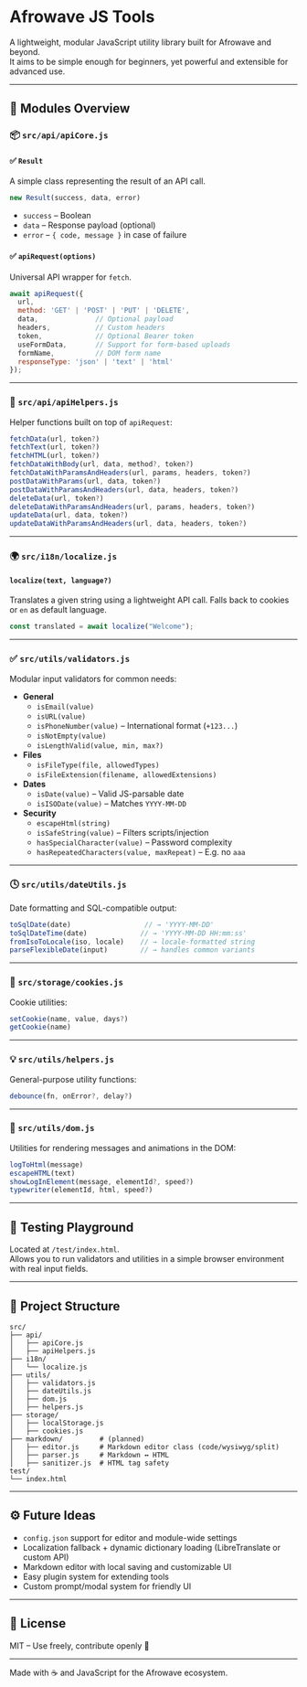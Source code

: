 # Afrowave JS Tools

A lightweight, modular JavaScript utility library built for Afrowave and beyond.  
It aims to be simple enough for beginners, yet powerful and extensible for advanced use.

---

## 🧰 Modules Overview

### 📦 `src/api/apiCore.js`

#### ✅ `Result`
A simple class representing the result of an API call.

```js
new Result(success, data, error)
```

- `success` – Boolean
- `data` – Response payload (optional)
- `error` – `{ code, message }` in case of failure

#### ✅ `apiRequest(options)`
Universal API wrapper for `fetch`.

```js
await apiRequest({
  url,
  method: 'GET' | 'POST' | 'PUT' | 'DELETE',
  data,              // Optional payload
  headers,           // Custom headers
  token,             // Optional Bearer token
  useFormData,       // Support for form-based uploads
  formName,          // DOM form name
  responseType: 'json' | 'text' | 'html'
});
```

---

### 🚀 `src/api/apiHelpers.js`

Helper functions built on top of `apiRequest`:

```js
fetchData(url, token?)
fetchText(url, token?)
fetchHTML(url, token?)
fetchDataWithBody(url, data, method?, token?)
fetchDataWithParamsAndHeaders(url, params, headers, token?)
postDataWithParams(url, data, token?)
postDataWithParamsAndHeaders(url, data, headers, token?)
deleteData(url, token?)
deleteDataWithParamsAndHeaders(url, params, headers, token?)
updateData(url, data, token?)
updateDataWithParamsAndHeaders(url, data, headers, token?)
```

---

### 🌍 `src/i18n/localize.js`

#### `localize(text, language?)`

Translates a given string using a lightweight API call.
Falls back to cookies or `en` as default language.

```js
const translated = await localize("Welcome");
```

---

### ✅ `src/utils/validators.js`

Modular input validators for common needs:

- **General**
  - `isEmail(value)`
  - `isURL(value)`
  - `isPhoneNumber(value)` – International format (`+123...`)
  - `isNotEmpty(value)`
  - `isLengthValid(value, min, max?)`
- **Files**
  - `isFileType(file, allowedTypes)`
  - `isFileExtension(filename, allowedExtensions)`
- **Dates**
  - `isDate(value)` – Valid JS-parsable date
  - `isISODate(value)` – Matches `YYYY-MM-DD`
- **Security**
  - `escapeHtml(string)`
  - `isSafeString(value)` – Filters scripts/injection
  - `hasSpecialCharacter(value)` – Password complexity
  - `hasRepeatedCharacters(value, maxRepeat)` – E.g. no `aaa`

---

### 🕓 `src/utils/dateUtils.js`

Date formatting and SQL-compatible output:

```js
toSqlDate(date)                  // → 'YYYY-MM-DD'
toSqlDateTime(date)             // → 'YYYY-MM-DD HH:mm:ss'
fromIsoToLocale(iso, locale)    // → locale-formatted string
parseFlexibleDate(input)        // → handles common variants
```

---

### 🍪 `src/storage/cookies.js`

Cookie utilities:

```js
setCookie(name, value, days?)
getCookie(name)
```

---

### 💡 `src/utils/helpers.js`

General-purpose utility functions:

```js
debounce(fn, onError?, delay?)
```

---

### 🧱 `src/utils/dom.js`

Utilities for rendering messages and animations in the DOM:

```js
logToHtml(message)
escapeHTML(text)
showLogInElement(message, elementId?, speed?)
typewriter(elementId, html, speed?)
```

---

## 🧪 Testing Playground

Located at `/test/index.html`.  
Allows you to run validators and utilities in a simple browser environment with real input fields.

---

## 📁 Project Structure

```
src/
├── api/
│   ├── apiCore.js
│   ├── apiHelpers.js
├── i18n/
│   └── localize.js
├── utils/
│   ├── validators.js
│   ├── dateUtils.js
│   ├── dom.js
│   ├── helpers.js
├── storage/
│   ├── localStorage.js
│   ├── cookies.js
├── markdown/         # (planned)
│   ├── editor.js     # Markdown editor class (code/wysiwyg/split)
│   ├── parser.js     # Markdown ↔ HTML
│   ├── sanitizer.js  # HTML tag safety
test/
└── index.html
```

---

## ⚙️ Future Ideas

- `config.json` support for editor and module-wide settings
- Localization fallback + dynamic dictionary loading (LibreTranslate or custom API)
- Markdown editor with local saving and customizable UI
- Easy plugin system for extending tools
- Custom prompt/modal system for friendly UI

---

## 📜 License

MIT – Use freely, contribute openly 💚

---

Made with ☕ and JavaScript for the Afrowave ecosystem.
